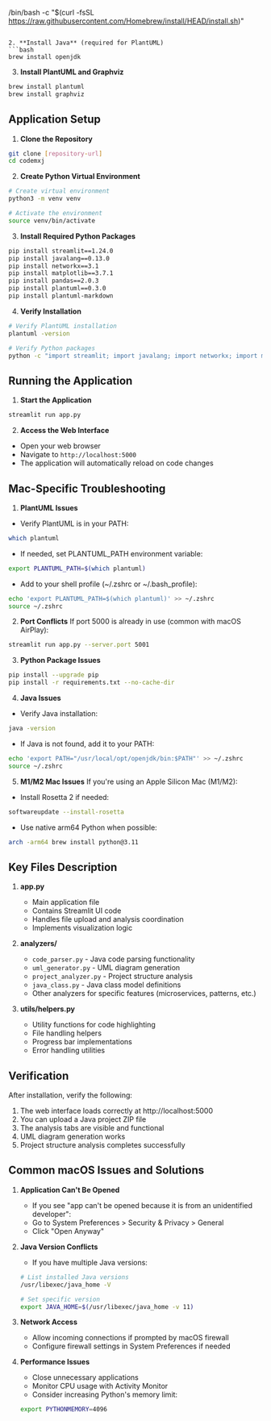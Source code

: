 /bin/bash -c "$(curl -fsSL https://raw.githubusercontent.com/Homebrew/install/HEAD/install.sh)"
```

2. **Install Java** (required for PlantUML)
```bash
brew install openjdk
```

3. **Install PlantUML and Graphviz**
```bash
brew install plantuml
brew install graphviz
```

## Application Setup

1. **Clone the Repository**
```bash
git clone [repository-url]
cd codemxj
```

2. **Create Python Virtual Environment**
```bash
# Create virtual environment
python3 -m venv venv

# Activate the environment
source venv/bin/activate
```

3. **Install Required Python Packages**
```bash
pip install streamlit==1.24.0
pip install javalang==0.13.0
pip install networkx==3.1
pip install matplotlib==3.7.1
pip install pandas==2.0.3
pip install plantuml==0.3.0
pip install plantuml-markdown
```

4. **Verify Installation**
```bash
# Verify PlantUML installation
plantuml -version

# Verify Python packages
python -c "import streamlit; import javalang; import networkx; import matplotlib; import pandas"
```

## Running the Application

1. **Start the Application**
```bash
streamlit run app.py
```

2. **Access the Web Interface**
- Open your web browser
- Navigate to `http://localhost:5000`
- The application will automatically reload on code changes

## Mac-Specific Troubleshooting

1. **PlantUML Issues**
- Verify PlantUML is in your PATH:
```bash
which plantuml
```
- If needed, set PLANTUML_PATH environment variable:
```bash
export PLANTUML_PATH=$(which plantuml)
```
- Add to your shell profile (~/.zshrc or ~/.bash_profile):
```bash
echo 'export PLANTUML_PATH=$(which plantuml)' >> ~/.zshrc
source ~/.zshrc
```

2. **Port Conflicts**
If port 5000 is already in use (common with macOS AirPlay):
```bash
streamlit run app.py --server.port 5001
```

3. **Python Package Issues**
```bash
pip install --upgrade pip
pip install -r requirements.txt --no-cache-dir
```

4. **Java Issues**
- Verify Java installation:
```bash
java -version
```
- If Java is not found, add it to your PATH:
```bash
echo 'export PATH="/usr/local/opt/openjdk/bin:$PATH"' >> ~/.zshrc
source ~/.zshrc
```

5. **M1/M2 Mac Issues**
If you're using an Apple Silicon Mac (M1/M2):
- Install Rosetta 2 if needed:
```bash
softwareupdate --install-rosetta
```
- Use native arm64 Python when possible:
```bash
arch -arm64 brew install python@3.11
```

## Key Files Description

1. **app.py**
   - Main application file
   - Contains Streamlit UI code
   - Handles file upload and analysis coordination
   - Implements visualization logic

2. **analyzers/**
   - `code_parser.py` - Java code parsing functionality
   - `uml_generator.py` - UML diagram generation
   - `project_analyzer.py` - Project structure analysis
   - `java_class.py` - Java class model definitions
   - Other analyzers for specific features (microservices, patterns, etc.)

3. **utils/helpers.py**
   - Utility functions for code highlighting
   - File handling helpers
   - Progress bar implementations
   - Error handling utilities

## Verification

After installation, verify the following:
1. The web interface loads correctly at http://localhost:5000
2. You can upload a Java project ZIP file
3. The analysis tabs are visible and functional
4. UML diagram generation works
5. Project structure analysis completes successfully

## Common macOS Issues and Solutions

1. **Application Can't Be Opened**
   - If you see "app can't be opened because it is from an unidentified developer":
   - Go to System Preferences > Security & Privacy > General
   - Click "Open Anyway"

2. **Java Version Conflicts**
   - If you have multiple Java versions:
   ```bash
   # List installed Java versions
   /usr/libexec/java_home -V

   # Set specific version
   export JAVA_HOME=$(/usr/libexec/java_home -v 11)
   ```

3. **Network Access**
   - Allow incoming connections if prompted by macOS firewall
   - Configure firewall settings in System Preferences if needed

4. **Performance Issues**
   - Close unnecessary applications
   - Monitor CPU usage with Activity Monitor
   - Consider increasing Python's memory limit:
   ```bash
   export PYTHONMEMORY=4096
   ```